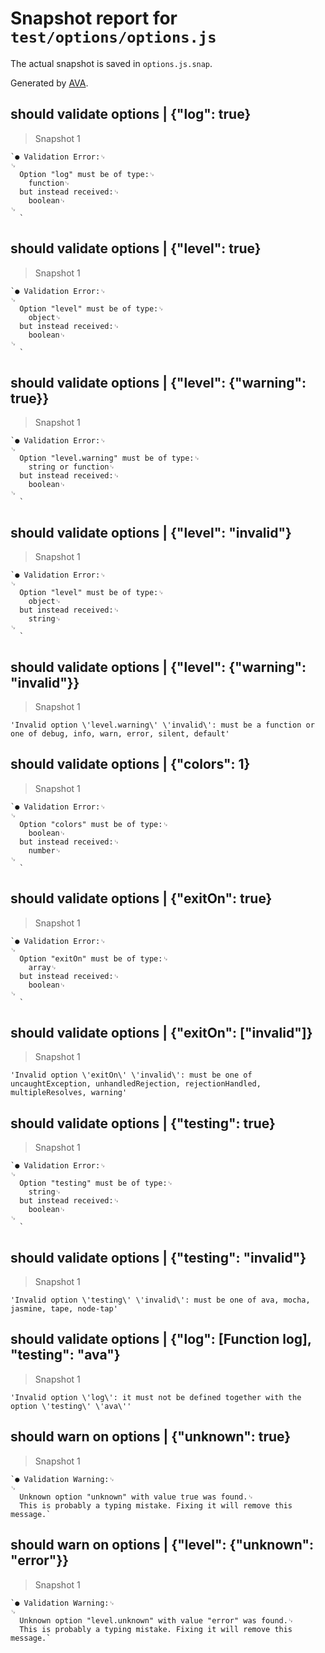 # Snapshot report for `test/options/options.js`

The actual snapshot is saved in `options.js.snap`.

Generated by [AVA](https://avajs.dev).

## should validate options | {"log": true}

> Snapshot 1

    `● Validation Error:␊
    ␊
      Option "log" must be of type:␊
        function␊
      but instead received:␊
        boolean␊
    ␊
      `

## should validate options | {"level": true}

> Snapshot 1

    `● Validation Error:␊
    ␊
      Option "level" must be of type:␊
        object␊
      but instead received:␊
        boolean␊
    ␊
      `

## should validate options | {"level": {"warning": true}}

> Snapshot 1

    `● Validation Error:␊
    ␊
      Option "level.warning" must be of type:␊
        string or function␊
      but instead received:␊
        boolean␊
    ␊
      `

## should validate options | {"level": "invalid"}

> Snapshot 1

    `● Validation Error:␊
    ␊
      Option "level" must be of type:␊
        object␊
      but instead received:␊
        string␊
    ␊
      `

## should validate options | {"level": {"warning": "invalid"}}

> Snapshot 1

    'Invalid option \'level.warning\' \'invalid\': must be a function or one of debug, info, warn, error, silent, default'

## should validate options | {"colors": 1}

> Snapshot 1

    `● Validation Error:␊
    ␊
      Option "colors" must be of type:␊
        boolean␊
      but instead received:␊
        number␊
    ␊
      `

## should validate options | {"exitOn": true}

> Snapshot 1

    `● Validation Error:␊
    ␊
      Option "exitOn" must be of type:␊
        array␊
      but instead received:␊
        boolean␊
    ␊
      `

## should validate options | {"exitOn": ["invalid"]}

> Snapshot 1

    'Invalid option \'exitOn\' \'invalid\': must be one of uncaughtException, unhandledRejection, rejectionHandled, multipleResolves, warning'

## should validate options | {"testing": true}

> Snapshot 1

    `● Validation Error:␊
    ␊
      Option "testing" must be of type:␊
        string␊
      but instead received:␊
        boolean␊
    ␊
      `

## should validate options | {"testing": "invalid"}

> Snapshot 1

    'Invalid option \'testing\' \'invalid\': must be one of ava, mocha, jasmine, tape, node-tap'

## should validate options | {"log": [Function log], "testing": "ava"}

> Snapshot 1

    'Invalid option \'log\': it must not be defined together with the option \'testing\' \'ava\''

## should warn on options | {"unknown": true}

> Snapshot 1

    `● Validation Warning:␊
    ␊
      Unknown option "unknown" with value true was found.␊
      This is probably a typing mistake. Fixing it will remove this message.`

## should warn on options | {"level": {"unknown": "error"}}

> Snapshot 1

    `● Validation Warning:␊
    ␊
      Unknown option "level.unknown" with value "error" was found.␊
      This is probably a typing mistake. Fixing it will remove this message.`
